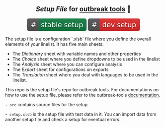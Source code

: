 

<div align="center">
<p align="center">

## *Setup File* for [outbreak tools](https://github.com/epicentre-msf/outbreak-tools) :bricks:

[![Download stable version of setup file](https://github.com/epicentre-msf/outbreak-tools-setup/raw/main/src/imgs/stable_setup.svg)](https://github.com/epicentre-msf/outbreak-tools-setup/raw/main/setup.xlsb)
[![Download development version of setup file](https://github.com/epicentre-msf/outbreak-tools-setup/raw/main/src/imgs/dev_setup.svg)](https://github.com/epicentre-msf/outbreak-tools-setup/raw/dev/src/bin/setup_dev.xlsb)


</p>
</div>
The setup file is a configuration `.xlsb` file where you define the overall elements of your linelist. It has five main sheets:

- The *Dictionary* sheet with variable names and other properties
- The *Choice* sheet where you define dropdowns to be used in the linelist
- The *Analysis* sheet where you can configure analysis
- The *Export* sheet for configurations on exports
- The *Translation* sheet where you deal with languages to be used in the linelist.

This repo is the setup file's repo for outbreak tools.
For documentations on how to use the setup file, please refer to the outbreak-tools [documentation](https://epicentre-msf.github.io/outbreak-tools).

`- src` contains source files for the setup

-` setup.xlsb` is the setup file with test data in it. You can import data from another setup file and check a setup for eventual errors.

